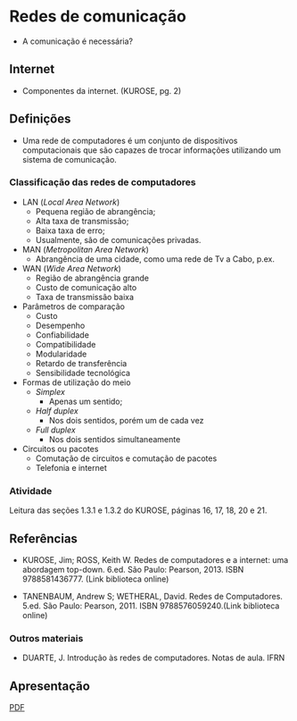 
# Redes de comunicação

- A comunicação é necessária?

## Internet
- Componentes da internet. (KUROSE, pg. 2)

## Definições
- Uma rede de computadores é um conjunto de dispositivos computacionais que são capazes de trocar informações utilizando um sistema de comunicação.


### Classificação das redes de computadores
- LAN (*Local Area Network*)
    - Pequena região de abrangência;
    - Alta taxa de transmissão;
    - Baixa taxa de erro;
    - Usualmente, são de comunicações privadas.
- MAN (*Metropolitan Area Network*)
    - Abrangência de uma cidade, como uma rede de Tv a Cabo, p.ex.
- WAN (*Wide Area Network*)
    - Região de abrangência grande
    - Custo de comunicação alto
    - Taxa de transmissão baixa
- Parâmetros de comparação
    - Custo
    - Desempenho
    - Confiabilidade
    - Compatibilidade
    - Modularidade
    - Retardo de transferência
    - Sensibilidade tecnológica
- Formas de utilização do meio
    - *Simplex*
        - Apenas um sentido;
    - *Half duplex*
        - Nos dois sentidos, porém um de cada vez
    - *Full duplex*
        - Nos dois sentidos simultaneamente
- Circuitos ou pacotes
    - Comutação de circuitos e comutação de pacotes
    - Telefonia e internet

### Atividade
Leitura das seções 1.3.1 e 1.3.2 do KUROSE, páginas 16, 17, 18, 20 e 21.


## Referências
- KUROSE, Jim; ROSS, Keith W. Redes de computadores e a internet: uma abordagem top-down. 6.ed. São Paulo: Pearson, 2013. ISBN 9788581436777. (Link biblioteca online)

- TANENBAUM, Andrew S; WETHERAL, David. Redes de Computadores. 5.ed. São Paulo: Pearson, 2011. ISBN 9788576059240.(Link biblioteca online)

### Outros materiais
- DUARTE, J. Introdução às redes de computadores. Notas de aula. IFRN

## Apresentação
[PDF](./slides/_01-Redes.slides.pdf)
